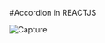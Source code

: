 #Accordion in REACTJS

![Capture](https://github.com/cyruu/react_accordion/assets/133951860/4a2f21b5-7146-4bad-afe0-e92d1cea26b1)
